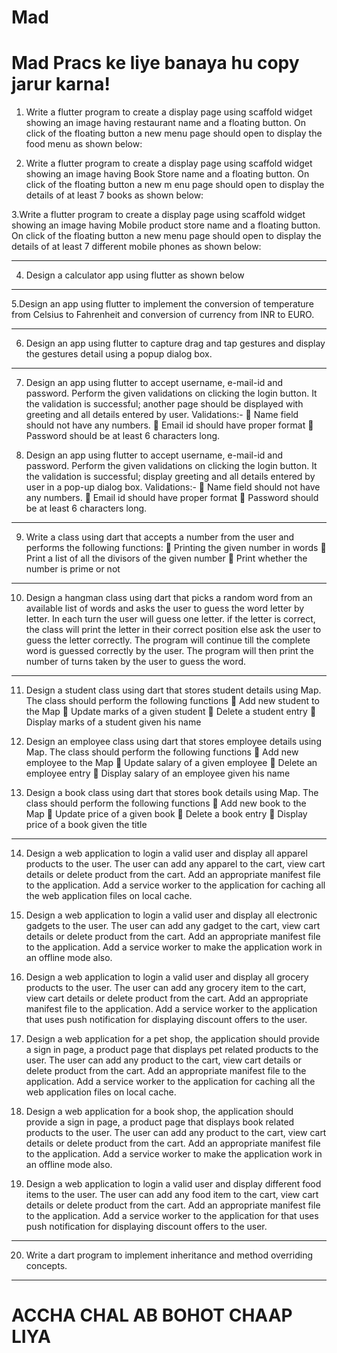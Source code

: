 # Mad

# Mad Pracs ke liye banaya hu copy jarur karna!


1. Write a flutter program to create a display page using scaffold widget showing an image having
restaurant name and a floating button. On click of the floating button a new menu page should
open to display the food menu as shown below:


2. Write a flutter program to create a display page using scaffold widget showing an image having
Book Store name and a floating button. On click of the floating button a new m enu page should
open to display the details of at least 7 books as shown below:


3.Write a flutter program to create a display page using scaffold widget showing an image having
Mobile product store name and a floating button. On click of the floating button a new menu
page should open to display the details of at least 7 different mobile phones as shown below:


------------------------------------------------------------------------------------------------------------

4. Design a calculator app using flutter as shown below

------------------------------------------------------------------------------------------------------------

5.Design an app using flutter to implement the conversion of temperature from Celsius to Fahrenheit
and conversion of currency from INR to EURO.

------------------------------------------------------------------------------------------------------------

6. Design an app using flutter to capture drag and tap gestures and display the gestures detail using a
popup dialog box.

------------------------------------------------------------------------------------------------------------

7. Design an app using flutter to accept username, e-mail-id and password. Perform the given validations
on clicking the login button. It the validation is successful; another page should be displayed with
greeting and all details entered by user.
Validations:-
 Name field should not have any numbers.
 Email id should have proper format
 Password should be at least 6 characters long.

8. Design an app using flutter to accept username, e-mail-id and password. Perform the given validations
on clicking the login button. It the validation is successful; display greeting and all details entered by
user in a pop-up dialog box.
Validations:-
 Name field should not have any numbers.
 Email id should have proper format
 Password should be at least 6 characters long.

------------------------------------------------------------------------------------------------------------

9. Write a class using dart that accepts a number from the user and performs the following functions:
 Printing the given number in words
 Print a list of all the divisors of the given number
 Print whether the number is prime or not

------------------------------------------------------------------------------------------------------------
10. Design a hangman class using dart that picks a random word from an available list of words and asks
the user to guess the word letter by letter. In each turn the user will guess one letter. if the letter is
correct, the class will print the letter in their correct position else ask the user to guess the letter
correctly. The program will continue till the complete word is guessed correctly by the user. The
program will then print the number of turns taken by the user to guess the word.


------------------------------------------------------------------------------------------------------------

11. Design a student class using dart that stores student details using Map. The class should perform the
following functions
 Add new student to the Map
 Update marks of a given student
 Delete a student entry
 Display marks of a student given his name

12. Design an employee class using dart that stores employee details using Map. The class should perform
the following functions
 Add new employee to the Map
 Update salary of a given employee
 Delete an employee entry
 Display salary of an employee given his name

13. Design a book class using dart that stores book details using Map. The class should perform the
following functions
 Add new book to the Map
 Update price of a given book
 Delete a book entry
 Display price of a book given the title

------------------------------------------------------------------------------------------------------------

14. Design a web application to login a valid user and display all apparel products to the user. The user can
add any apparel to the cart, view cart details or delete product from the cart. Add an appropriate
manifest file to the application. Add a service worker to the application for caching all the web
application files on local cache.

15. Design a web application to login a valid user and display all electronic gadgets to the user. The user can
add any gadget to the cart, view cart details or delete product from the cart. Add an appropriate
manifest file to the application. Add a service worker to make the application work in an offline mode
also.

16. Design a web application to login a valid user and display all grocery products to the user. The user can
add any grocery item to the cart, view cart details or delete product from the cart. Add an appropriate
manifest file to the application. Add a service worker to the application that uses push notification for
displaying discount offers to the user.

17. Design a web application for a pet shop, the application should provide a sign in page, a product page
that displays pet related products to the user. The user can add any product to the cart, view cart details
or delete product from the cart. Add an appropriate manifest file to the application. Add a service
worker to the application for caching all the web application files on local cache.

18. Design a web application for a book shop, the application should provide a sign in page, a product page
that displays book related products to the user. The user can add any product to the cart, view cart
details or delete product from the cart. Add an appropriate manifest file to the application. Add a service
worker to make the application work in an offline mode also.

19. Design a web application to login a valid user and display different food items to the user. The user can
add any food item to the cart, view cart details or delete product from the cart. Add an appropriate
manifest file to the application. Add a service worker to the application for that uses push notification
for displaying discount offers to the user.

------------------------------------------------------------------------------------------------------------

20. Write a dart program to implement inheritance and method overriding concepts.

------------------------------------------------------------------------------------------------------------

# ACCHA CHAL AB BOHOT CHAAP LIYA








